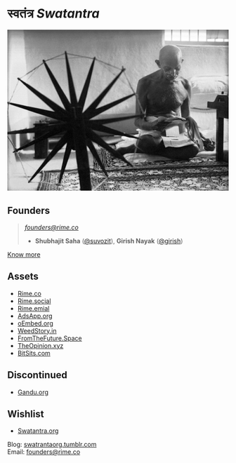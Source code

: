 # स्वतंत्र *Swatantra*

![gandhi-spinning-charkha.jpg](images/gandhi-spinning-charkha.jpg)

## Founders
> *founders@rime.co*
> - **Shubhajit Saha** ([@suvozit](http://suvozit.com)), **Girish Nayak** ([@girish](http://illusionist.me))

[Know more](https://github.com/swatantraorg/swatantraorg.github.io/wiki)

## Assets
- [Rime.co](http://rime.co)
- [Rime.social](http://rime.social)
- [Rime.emial](http://rime.email)
- [AdsApp.org](http://adsapp.org)
- [oEmbed.org](http://oembed.org)
- [WeedStory.in](http://weedstory.in)
- [FromTheFuture.Space](http://fromthefuture.space)
- [TheOpinion.xyz](http://theopinion.xyz)
- [BitSits.com](http://bitsits.com)

## Discontinued
- [Gandu.org](http://gandu.org)

## Wishlist
- [Swatantra.org](http://swatantra.org)

Blog: [swatrantaorg.tumblr.com](http://swatrantaorg.tumblr.com)  
Email: founders@rime.co
